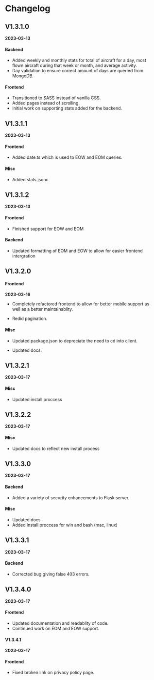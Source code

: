 # Changelog

## V1.3.1.0

**2023-03-13**

#### Backend

- Added weekly and monthly stats for total of aircraft for a day, most flown aircraft during that week or month, and average activity.
- Day validation to ensure correct amount of days are queried from MongoDB.

#### Frontend

- Transitioned to SASS instead of vanilla CSS.
- Added pages instead of scrolling.
- Initial work on supporting stats added for the backend.

## V1.3.1.1

**2023-03-13**

#### Frontend

- Added date.ts which is used to EOW and EOM queries.

#### Misc

- Added stats.jsonc

## V1.3.1.2

**2023-03-13**

#### Frontend

- Finished support for EOW and EOM

#### Backend

- Updated formatting of EOM and EOW to allow for easier frontend intergration

## V1.3.2.0

#### Frontend

**2023-03-16**

- Completely refactored frontend to allow for better mobile support as well as a better maintainablity.

- Redid pagination.

#### Misc

- Updated package.json to depreciate the need to cd into client.

- Updated docs.

## V1.3.2.1

**2023-03-17**

#### Misc

- Updated install proccess

## V1.3.2.2

**2023-03-17**

#### Misc

- Updated docs to reflect new install process

## V1.3.3.0

**2023-03-17**

#### Backend

- Added a variety of security enhancements to Flask server.

#### Misc

- Updated docs
- Added install proccess for win and bash (mac, linux)


## V1.3.3.1

**2023-03-17**

#### Backend

- Corrected bug giving false 403 errors.

## V1.3.4.0

**2023-03-17**

#### Frontend

- Updated documentation and readablity of code.
- Continued work on EOM and EOW support.

#### V1.3.4.1

**2023-03-17**

#### Frontend

- Fixed broken link on privacy policy page.
